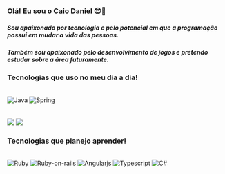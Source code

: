 ### Olá! Eu sou o Caio Daniel 😎🤙

##### Sou apaixonado por tecnologia e pelo potencial em que a programação possui em mudar a vida das pessoas.
##### Também sou apaixonado pelo desenvolvimento de jogos e pretendo estudar sobre a área futuramente.

### Tecnologias que uso no meu dia a dia!

<div><br>
<img aling="center" alt="Java" src="https://img.shields.io/badge/Java-ED8B00?style=for-the-badge&logo=openjdk&logoColor=white">
<img aling="center" alt="Spring" src="https://img.shields.io/badge/Spring-6DB33F?style=for-the-badge&logo=spring&logoColor=white">
</div>
<br>



<div><br>
<img height"180em" src="https://github-readme-stats.vercel.app/api?username=Caiodevs67&show_icons=true&theme=dracula">
<img height"180em" src="https://github-readme-stats.vercel.app/api/top-langs/?username=Caiodevs67&layout=compact&theme=dracula">
</div>


### Tecnologias que planejo aprender!

<div style="display: inline_block"><br>
<img aling="center" alt="Ruby" src="https://img.shields.io/badge/Ruby-CC342D?style=for-the-badge&logo=ruby&logoColor=white">
<img aling="center" alt="Ruby-on-rails" src="https://img.shields.io/badge/Ruby_on_Rails-CC0000?style=for-the-badge&logo=ruby-on-rails&logoColor=white">
<img aling="center" alt="Angularjs" src="https://img.shields.io/badge/AngularJS-E23237?style=for-the-badge&logo=angularjs&logoColor=white">
<img aling="center" alt="Typescript" src="https://img.shields.io/badge/TypeScript-007ACC?style=for-the-badge&logo=typescript&logoColor=white">
<img aling="center" alt="C#" src="https://img.shields.io/badge/C%23-239120?style=for-the-badge&logo=c-sharp&logoColor=white">
</div>
